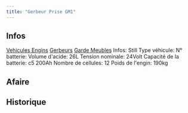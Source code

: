 ```yaml
---
title: "Gerbeur Prise GM1"
---
```


## Infos
[Vehicules Engins](notes/equipements/vehicules/L_VehiculesEngins.md) [Gerbeurs](notes/equipements/vehicules/C_Gerbeurs.md) [Garde Meubles](notes/departements/D_GardeMeubles.md)
Infos: Still
Type véhicule:
N° batterie:
Volume d'acide: 26L
Tension nominale: 24Volt
Capacité de la batterie: c5 200Ah
Nombre de cellules: 12
Poids de l'engin: 190kg

## Afaire 

## Historique
